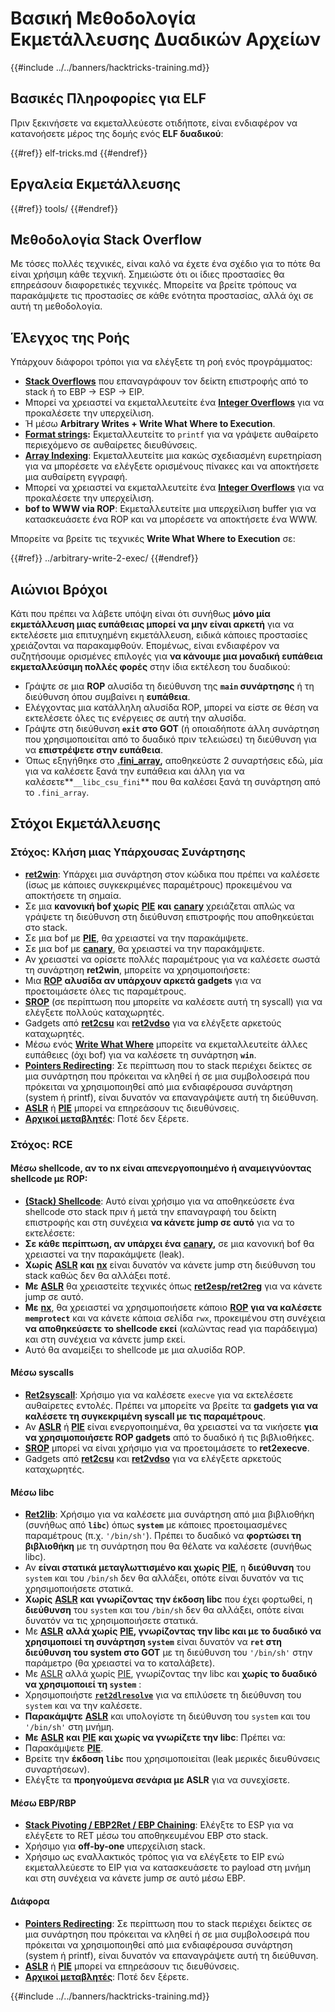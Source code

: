 # Βασική Μεθοδολογία Εκμετάλλευσης Δυαδικών Αρχείων

{{#include ../../banners/hacktricks-training.md}}

## Βασικές Πληροφορίες για ELF

Πριν ξεκινήσετε να εκμεταλλεύεστε οτιδήποτε, είναι ενδιαφέρον να κατανοήσετε μέρος της δομής ενός **ELF δυαδικού**:

{{#ref}}
elf-tricks.md
{{#endref}}

## Εργαλεία Εκμετάλλευσης

{{#ref}}
tools/
{{#endref}}

## Μεθοδολογία Stack Overflow

Με τόσες πολλές τεχνικές, είναι καλό να έχετε ένα σχέδιο για το πότε θα είναι χρήσιμη κάθε τεχνική. Σημειώστε ότι οι ίδιες προστασίες θα επηρεάσουν διαφορετικές τεχνικές. Μπορείτε να βρείτε τρόπους να παρακάμψετε τις προστασίες σε κάθε ενότητα προστασίας, αλλά όχι σε αυτή τη μεθοδολογία.

## Έλεγχος της Ροής

Υπάρχουν διάφοροι τρόποι για να ελέγξετε τη ροή ενός προγράμματος:

- [**Stack Overflows**](../stack-overflow/) που επαναγράφουν τον δείκτη επιστροφής από το stack ή το EBP -> ESP -> EIP.
- Μπορεί να χρειαστεί να εκμεταλλευτείτε ένα [**Integer Overflows**](../integer-overflow.md) για να προκαλέσετε την υπερχείλιση.
- Ή μέσω **Arbitrary Writes + Write What Where to Execution**.
- [**Format strings**](../format-strings/)**:** Εκμεταλλευτείτε το `printf` για να γράψετε αυθαίρετο περιεχόμενο σε αυθαίρετες διευθύνσεις.
- [**Array Indexing**](../array-indexing.md): Εκμεταλλευτείτε μια κακώς σχεδιασμένη ευρετηρίαση για να μπορέσετε να ελέγξετε ορισμένους πίνακες και να αποκτήσετε μια αυθαίρετη εγγραφή.
- Μπορεί να χρειαστεί να εκμεταλλευτείτε ένα [**Integer Overflows**](../integer-overflow.md) για να προκαλέσετε την υπερχείλιση.
- **bof to WWW via ROP**: Εκμεταλλευτείτε μια υπερχείλιση buffer για να κατασκευάσετε ένα ROP και να μπορέσετε να αποκτήσετε ένα WWW.

Μπορείτε να βρείτε τις τεχνικές **Write What Where to Execution** σε:

{{#ref}}
../arbitrary-write-2-exec/
{{#endref}}

## Αιώνιοι Βρόχοι

Κάτι που πρέπει να λάβετε υπόψη είναι ότι συνήθως **μόνο μία εκμετάλλευση μιας ευπάθειας μπορεί να μην είναι αρκετή** για να εκτελέσετε μια επιτυχημένη εκμετάλλευση, ειδικά κάποιες προστασίες χρειάζονται να παρακαμφθούν. Επομένως, είναι ενδιαφέρον να συζητήσουμε ορισμένες επιλογές για **να κάνουμε μια μοναδική ευπάθεια εκμεταλλεύσιμη πολλές φορές** στην ίδια εκτέλεση του δυαδικού:

- Γράψτε σε μια **ROP** αλυσίδα τη διεύθυνση της **`main` συνάρτησης** ή τη διεύθυνση όπου συμβαίνει η **ευπάθεια**.
- Ελέγχοντας μια κατάλληλη αλυσίδα ROP, μπορεί να είστε σε θέση να εκτελέσετε όλες τις ενέργειες σε αυτή την αλυσίδα.
- Γράψτε στη διεύθυνση **`exit` στο GOT** (ή οποιαδήποτε άλλη συνάρτηση που χρησιμοποιείται από το δυαδικό πριν τελειώσει) τη διεύθυνση για να **επιστρέψετε στην ευπάθεια**.
- Όπως εξηγήθηκε στο [**.fini_array**](../arbitrary-write-2-exec/www2exec-.dtors-and-.fini_array.md#eternal-loop)**,** αποθηκεύστε 2 συναρτήσεις εδώ, μία για να καλέσετε ξανά την ευπάθεια και άλλη για να καλέσετε**`__libc_csu_fini`** που θα καλέσει ξανά τη συνάρτηση από το `.fini_array`.

## Στόχοι Εκμετάλλευσης

### Στόχος: Κλήση μιας Υπάρχουσας Συνάρτησης

- [**ret2win**](./#ret2win): Υπάρχει μια συνάρτηση στον κώδικα που πρέπει να καλέσετε (ίσως με κάποιες συγκεκριμένες παραμέτρους) προκειμένου να αποκτήσετε τη σημαία.
- Σε μια **κανονική bof χωρίς** [**PIE**](../common-binary-protections-and-bypasses/pie/) **και** [**canary**](../common-binary-protections-and-bypasses/stack-canaries/) χρειάζεται απλώς να γράψετε τη διεύθυνση στη διεύθυνση επιστροφής που αποθηκεύεται στο stack.
- Σε μια bof με [**PIE**](../common-binary-protections-and-bypasses/pie/), θα χρειαστεί να την παρακάμψετε.
- Σε μια bof με [**canary**](../common-binary-protections-and-bypasses/stack-canaries/), θα χρειαστεί να την παρακάμψετε.
- Αν χρειαστεί να ορίσετε πολλές παραμέτρους για να καλέσετε σωστά τη συνάρτηση **ret2win**, μπορείτε να χρησιμοποιήσετε:
- Μια [**ROP**](./#rop-and-ret2...-techniques) **αλυσίδα αν υπάρχουν αρκετά gadgets** για να προετοιμάσετε όλες τις παραμέτρους.
- [**SROP**](../rop-return-oriented-programing/srop-sigreturn-oriented-programming/) (σε περίπτωση που μπορείτε να καλέσετε αυτή τη syscall) για να ελέγξετε πολλούς καταχωρητές.
- Gadgets από [**ret2csu**](../rop-return-oriented-programing/ret2csu.md) και [**ret2vdso**](../rop-return-oriented-programing/ret2vdso.md) για να ελέγξετε αρκετούς καταχωρητές.
- Μέσω ενός [**Write What Where**](../arbitrary-write-2-exec/) μπορείτε να εκμεταλλευτείτε άλλες ευπάθειες (όχι bof) για να καλέσετε τη συνάρτηση **`win`**.
- [**Pointers Redirecting**](../stack-overflow/pointer-redirecting.md): Σε περίπτωση που το stack περιέχει δείκτες σε μια συνάρτηση που πρόκειται να κληθεί ή σε μια συμβολοσειρά που πρόκειται να χρησιμοποιηθεί από μια ενδιαφέρουσα συνάρτηση (system ή printf), είναι δυνατόν να επαναγράψετε αυτή τη διεύθυνση.
- [**ASLR**](../common-binary-protections-and-bypasses/aslr/) ή [**PIE**](../common-binary-protections-and-bypasses/pie/) μπορεί να επηρεάσουν τις διευθύνσεις.
- [**Αρχικοί μεταβλητές**](../stack-overflow/uninitialized-variables.md): Ποτέ δεν ξέρετε.

### Στόχος: RCE

#### Μέσω shellcode, αν το nx είναι απενεργοποιημένο ή αναμειγνύοντας shellcode με ROP:

- [**(Stack) Shellcode**](./#stack-shellcode): Αυτό είναι χρήσιμο για να αποθηκεύσετε ένα shellcode στο stack πριν ή μετά την επαναγραφή του δείκτη επιστροφής και στη συνέχεια **να κάνετε jump σε αυτό** για να το εκτελέσετε:
- **Σε κάθε περίπτωση, αν υπάρχει ένα** [**canary**](../common-binary-protections-and-bypasses/stack-canaries/)**,** σε μια κανονική bof θα χρειαστεί να την παρακάμψετε (leak).
- **Χωρίς** [**ASLR**](../common-binary-protections-and-bypasses/aslr/) **και** [**nx**](../common-binary-protections-and-bypasses/no-exec-nx.md) είναι δυνατόν να κάνετε jump στη διεύθυνση του stack καθώς δεν θα αλλάξει ποτέ.
- **Με** [**ASLR**](../common-binary-protections-and-bypasses/aslr/) θα χρειαστείτε τεχνικές όπως [**ret2esp/ret2reg**](../rop-return-oriented-programing/ret2esp-ret2reg.md) για να κάνετε jump σε αυτό.
- **Με** [**nx**](../common-binary-protections-and-bypasses/no-exec-nx.md), θα χρειαστεί να χρησιμοποιήσετε κάποιο [**ROP**](../rop-return-oriented-programing/) **για να καλέσετε `memprotect`** και να κάνετε κάποια σελίδα `rwx`, προκειμένου στη συνέχεια **να αποθηκεύσετε το shellcode εκεί** (καλώντας read για παράδειγμα) και στη συνέχεια να κάνετε jump εκεί.
- Αυτό θα αναμείξει το shellcode με μια αλυσίδα ROP.

#### Μέσω syscalls

- [**Ret2syscall**](../rop-return-oriented-programing/rop-syscall-execv/): Χρήσιμο για να καλέσετε `execve` για να εκτελέσετε αυθαίρετες εντολές. Πρέπει να μπορείτε να βρείτε τα **gadgets για να καλέσετε τη συγκεκριμένη syscall με τις παραμέτρους**.
- Αν [**ASLR**](../common-binary-protections-and-bypasses/aslr/) ή [**PIE**](../common-binary-protections-and-bypasses/pie/) είναι ενεργοποιημένα, θα χρειαστεί να τα νικήσετε **για να χρησιμοποιήσετε ROP gadgets** από το δυαδικό ή τις βιβλιοθήκες.
- [**SROP**](../rop-return-oriented-programing/srop-sigreturn-oriented-programming/) μπορεί να είναι χρήσιμο για να προετοιμάσετε το **ret2execve**.
- Gadgets από [**ret2csu**](../rop-return-oriented-programing/ret2csu.md) και [**ret2vdso**](../rop-return-oriented-programing/ret2vdso.md) για να ελέγξετε αρκετούς καταχωρητές.

#### Μέσω libc

- [**Ret2lib**](../rop-return-oriented-programing/ret2lib/): Χρήσιμο για να καλέσετε μια συνάρτηση από μια βιβλιοθήκη (συνήθως από **`libc`**) όπως **`system`** με κάποιες προετοιμασμένες παραμέτρους (π.χ. `'/bin/sh'`). Πρέπει το δυαδικό να **φορτώσει τη βιβλιοθήκη** με τη συνάρτηση που θα θέλατε να καλέσετε (συνήθως libc).
- Αν **είναι στατικά μεταγλωττισμένο και χωρίς** [**PIE**](../common-binary-protections-and-bypasses/pie/), η **διεύθυνση** του `system` και του `/bin/sh` δεν θα αλλάξει, οπότε είναι δυνατόν να τις χρησιμοποιήσετε στατικά.
- **Χωρίς** [**ASLR**](../common-binary-protections-and-bypasses/aslr/) **και γνωρίζοντας την έκδοση libc** που έχει φορτωθεί, η **διεύθυνση** του `system` και του `/bin/sh` δεν θα αλλάξει, οπότε είναι δυνατόν να τις χρησιμοποιήσετε στατικά.
- Με [**ASLR**](../common-binary-protections-and-bypasses/aslr/) **αλλά χωρίς** [**PIE**](../common-binary-protections-and-bypasses/pie/)**, γνωρίζοντας την libc και με το δυαδικό να χρησιμοποιεί τη συνάρτηση `system`** είναι δυνατόν να **`ret` στη διεύθυνση του system στο GOT** με τη διεύθυνση του `'/bin/sh'` στην παράμετρο (θα χρειαστεί να το καταλάβετε).
- Με [ASLR](../common-binary-protections-and-bypasses/aslr/) αλλά χωρίς [PIE](../common-binary-protections-and-bypasses/pie/), γνωρίζοντας την libc και **χωρίς το δυαδικό να χρησιμοποιεί τη `system`** :
- Χρησιμοποιήστε [**`ret2dlresolve`**](../rop-return-oriented-programing/ret2dlresolve.md) για να επιλύσετε τη διεύθυνση του `system` και να την καλέσετε.
- **Παρακάμψτε** [**ASLR**](../common-binary-protections-and-bypasses/aslr/) και υπολογίστε τη διεύθυνση του `system` και του `'/bin/sh'` στη μνήμη.
- **Με** [**ASLR**](../common-binary-protections-and-bypasses/aslr/) **και** [**PIE**](../common-binary-protections-and-bypasses/pie/) **και χωρίς να γνωρίζετε την libc**: Πρέπει να:
- Παρακάμψετε [**PIE**](../common-binary-protections-and-bypasses/pie/).
- Βρείτε την **έκδοση `libc`** που χρησιμοποιείται (leak μερικές διευθύνσεις συναρτήσεων).
- Ελέγξτε τα **προηγούμενα σενάρια με ASLR** για να συνεχίσετε.

#### Μέσω EBP/RBP

- [**Stack Pivoting / EBP2Ret / EBP Chaining**](../stack-overflow/stack-pivoting-ebp2ret-ebp-chaining.md): Ελέγξτε το ESP για να ελέγξετε το RET μέσω του αποθηκευμένου EBP στο stack.
- Χρήσιμο για **off-by-one** υπερχείλιση stack.
- Χρήσιμο ως εναλλακτικός τρόπος για να ελέγξετε το EIP ενώ εκμεταλλεύεστε το EIP για να κατασκευάσετε το payload στη μνήμη και στη συνέχεια να κάνετε jump σε αυτό μέσω EBP.

#### Διάφορα

- [**Pointers Redirecting**](../stack-overflow/pointer-redirecting.md): Σε περίπτωση που το stack περιέχει δείκτες σε μια συνάρτηση που πρόκειται να κληθεί ή σε μια συμβολοσειρά που πρόκειται να χρησιμοποιηθεί από μια ενδιαφέρουσα συνάρτηση (system ή printf), είναι δυνατόν να επαναγράψετε αυτή τη διεύθυνση.
- [**ASLR**](../common-binary-protections-and-bypasses/aslr/) ή [**PIE**](../common-binary-protections-and-bypasses/pie/) μπορεί να επηρεάσουν τις διευθύνσεις.
- [**Αρχικοί μεταβλητές**](../stack-overflow/uninitialized-variables.md): Ποτέ δεν ξέρετε.

{{#include ../../banners/hacktricks-training.md}}
